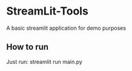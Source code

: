# StreamLit-Tools
A basic streamlit application for demo purposes

## How to run
Just run:
streamlit run main.py 

